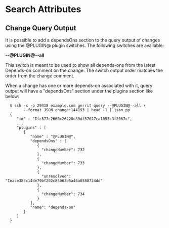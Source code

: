 Search Attributes
=================

Change Query Output
-------------------
It is possible to add a dependsOns section to the query output of changes
using the @PLUGIN@ plugin switches. The following switches are available:

**\-\-@PLUGIN@\-\-all**

This switch is meant to be used to show all depends-ons from the latest
Depends-on comment on the change. The switch output order matches the
order from the change comment.

When a change has one or more depends-on associated with it, query output will
have a "dependsOns" section under the plugins section like below:

```
  $ ssh -x -p 29418 example.com gerrit query --@PLUGIN@--all \
        --format JSON change:144193 | head -1 | json_pp
  {
     "id" : "Ifc577c2660c26220c39df57627ca1053c3f2067c",
     ...
     "plugins" : [
        {
           "name" : "@PLUGIN@",
           "dependsOns" : [
              {
                "changeNumber": 732
              },
              {
                "changeNumber": 733
              },
              {
                "unresolved": "Ieace383c14de79bf202c85063d5a46a0580724dd"
              },
              {
                "changeNumber": 734
              }
           ],
           "name": "depends-on"
        }
     ]
  }
```
